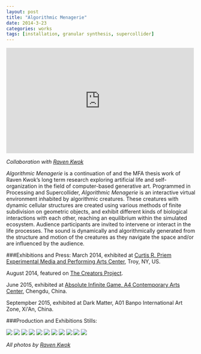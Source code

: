 ```yaml
---
layout: post
title: "Algorithmic Menagerie"
date: 2014-3-23
categories: works
tags: [installation, granular synthesis, supercollider]
---
```


<iframe class="center" src="https://player.vimeo.com/video/97582678" width="500" height="281" frameborder="0" webkitallowfullscreen mozallowfullscreen allowfullscreen></iframe>

*Collaboration with [Raven Kwok](http://ravenkwok.com)*

_Algorithmic Menagerie_ is a continuation of and the MFA thesis work of Raven Kwok’s long term research exploring artificial life and self-organization in the field of computer-based generative art. Programmed in Processing and Supercollider, _Algorithmic Menagerie_ is an interactive virtual environment inhabited by algorithmic creatures. These creatures with dynamic cellular structures are created using various methods of finite subdivision on geometric objects, and exhibit different kinds of biological interactions with each other, reaching an equilibrium within the simulated ecosystem. Audience participants are invited to intervene or interact in the life processes. The sound is dynamically and algorithmically generated from the structure and motion of the creatures as they navigate the space and/or are influenced by the audience.

###Exhibitions and Press:
March 2014, exhibited at [Curtis R. Priem Experimental Media and Performing Arts Center](http://empac.rpi.edu/events/2014/spring/algorithmic-menagerie), Troy, NY, US. 

August 2014, featured on [The Creators Project](thecreatorsproject.vice.com/blog/code-driven-creatures-occupy-this-algorithmic-menagerie).

June 2015, exhibited at [Absolute Infinite Game, A4 Contemporary Arts Center](http://art.ifeng.com/2015/0618/1369364.shtml), Chengdu, China. 

Septempber 2015, exhibited at Dark Matter, A01 Banpo International Art Zone, Xi'An, China.

###Production and Exhibitions Stills:

<img class="center" src="/assets/images/algorithmic_menagerie_1.jpg">

<img class="center" src="/assets/images/algorithmic_menagerie_2.jpg">

<img class="center" src="/assets/images/algorithmic_menagerie_3.jpg">

<img class="center" src="/assets/images/algorithmic_menagerie_4.jpg">

<img class="center" src="/assets/images/algorithmic_menagerie_5.jpg">

<img class="center" src="/assets/images/algorithmic_menagerie_6.jpg">

<img class="center" src="/assets/images/algorithmic_menagerie_7.jpg">

<img class="center" src="/assets/images/algorithmic_menagerie_8.jpg">

<img class="center" src="/assets/images/algorithmic_menagerie_9.jpg">

<img class="center" src="/assets/images/algorithmic_menagerie_10.jpg">

<img class="center" src="/assets/images/algorithmic_menagerie_11.jpg">

*All photos by [Raven Kwok](http://ravenkwok.com)*